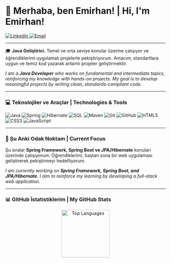 # 👋 Merhaba, ben Emirhan! | Hi, I'm Emirhan!

<a href="[https://tr.linkedin.com/in/tremirhankaya]">
    <img src="https://img.shields.io/badge/LinkedIn-0077B5?style=for-the-badge&logo=linkedin&logoColor=white" alt="LinkedIn"/>
</a>
<a href="mailto:[tremirhankaya@gmail.com]">
    <img src="https://img.shields.io/badge/Email-D14836?style=for-the-badge&logo=gmail&logoColor=white" alt="Email"/>
</a>

---

🎓 **Java Geliştirici.** Temel ve orta seviye konular üzerine çalışıyor ve öğrendiklerimi uygulamalı projelerle pekiştiriyorum. Amacım, standartlara uygun ve temiz kod yazarak anlamlı projeler geliştirmektir.

*I am a **Java Developer** who works on fundamental and intermediate topics, reinforcing my knowledge with hands-on projects. My goal is to develop meaningful projects by writing clean, standards-compliant code.*

---

### 💻 Teknolojiler ve Araçlar | Technologies & Tools

<p align="left">
  <img src="https://img.shields.io/badge/Java-ED8B00?style=for-the-badge&logo=openjdk&logoColor=white" alt="Java"/>
  <img src="https://img.shields.io/badge/Spring-6DB33F?style=for-the-badge&logo=spring&logoColor=white" alt="Spring"/>
  <img src="https://img.shields.io/badge/Hibernate-59666C?style=for-the-badge&logo=hibernate&logoColor=white" alt="Hibernate"/>
  <img src="https://img.shields.io/badge/MySQL-005C84?style=for-the-badge&logo=mysql&logoColor=white" alt="SQL"/>
  <img src="https://img.shields.io/badge/Maven-C71A36?style=for-the-badge&logo=apache-maven&logoColor=white" alt="Maven"/>
  <img src="https://img.shields.io/badge/Git-F05032?style=for-the-badge&logo=git&logoColor=white" alt="Git"/>
  <img src="https://img.shields.io/badge/GitHub-100000?style=for-the-badge&logo=github&logoColor=white" alt="GitHub"/>
  <img src="https://img.shields.io/badge/HTML5-E34F26?style=for-the-badge&logo=html5&logoColor=white" alt="HTML5"/>
  <img src="https://img.shields.io/badge/CSS3-1572B6?style=for-the-badge&logo=css3&logoColor=white" alt="CSS3"/>
  <img src="https://img.shields.io/badge/JavaScript-F7DF1E?style=for-the-badge&logo=javascript&logoColor=black" alt="JavaScript"/>
</p>

---

### 🌱 Şu Anki Odak Noktam | Current Focus

Şu sıralar **Spring Framework, Spring Boot ve JPA/Hibernate** konuları üzerinde çalışıyorum. Öğrendiklerimi, baştan sona bir web uygulaması geliştirerek pekiştirmeyi hedefliyorum.

*I am currently working on **Spring Framework, Spring Boot, and JPA/Hibernate**. I aim to reinforce my learning by developing a full-stack web application.*

---

### 📊 GitHub İstatistiklerim | My GitHub Stats

<p align="center">
  <img height="150" src="https://github-readme-stats.vercel.app/api/top-langs/?username=tremirhankaya&layout=compact&langs_count=6&theme=tokyonight" alt="Top Languages"/>
</p>
